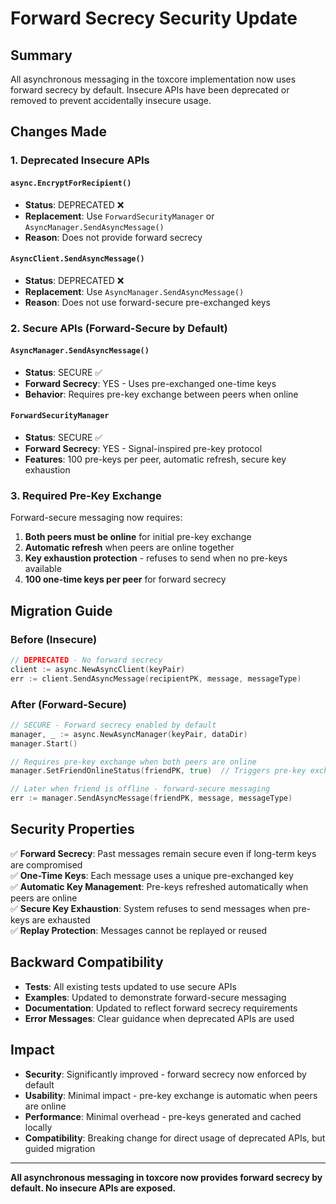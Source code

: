 # Forward Secrecy Security Update

## Summary

All asynchronous messaging in the toxcore implementation now uses forward secrecy by default. Insecure APIs have been deprecated or removed to prevent accidentally insecure usage.

## Changes Made

### 1. Deprecated Insecure APIs

#### `async.EncryptForRecipient()`
- **Status**: DEPRECATED ❌
- **Replacement**: Use `ForwardSecurityManager` or `AsyncManager.SendAsyncMessage()`
- **Reason**: Does not provide forward secrecy

#### `AsyncClient.SendAsyncMessage()`
- **Status**: DEPRECATED ❌ 
- **Replacement**: Use `AsyncManager.SendAsyncMessage()`
- **Reason**: Does not use forward-secure pre-exchanged keys

### 2. Secure APIs (Forward-Secure by Default)

#### `AsyncManager.SendAsyncMessage()`
- **Status**: SECURE ✅
- **Forward Secrecy**: YES - Uses pre-exchanged one-time keys
- **Behavior**: Requires pre-key exchange between peers when online

#### `ForwardSecurityManager`
- **Status**: SECURE ✅
- **Forward Secrecy**: YES - Signal-inspired pre-key protocol
- **Features**: 100 pre-keys per peer, automatic refresh, secure key exhaustion

### 3. Required Pre-Key Exchange

Forward-secure messaging now requires:

1. **Both peers must be online** for initial pre-key exchange
2. **Automatic refresh** when peers are online together  
3. **Key exhaustion protection** - refuses to send when no pre-keys available
4. **100 one-time keys per peer** for forward secrecy

## Migration Guide

### Before (Insecure)
```go
// DEPRECATED - No forward secrecy
client := async.NewAsyncClient(keyPair)
err := client.SendAsyncMessage(recipientPK, message, messageType)
```

### After (Forward-Secure)
```go
// SECURE - Forward secrecy enabled by default
manager, _ := async.NewAsyncManager(keyPair, dataDir)
manager.Start()

// Requires pre-key exchange when both peers are online
manager.SetFriendOnlineStatus(friendPK, true)  // Triggers pre-key exchange

// Later when friend is offline - forward-secure messaging
err := manager.SendAsyncMessage(friendPK, message, messageType)
```

## Security Properties

✅ **Forward Secrecy**: Past messages remain secure even if long-term keys are compromised  
✅ **One-Time Keys**: Each message uses a unique pre-exchanged key  
✅ **Automatic Key Management**: Pre-keys refreshed automatically when peers are online  
✅ **Secure Key Exhaustion**: System refuses to send messages when pre-keys are exhausted  
✅ **Replay Protection**: Messages cannot be replayed or reused  

## Backward Compatibility

- **Tests**: All existing tests updated to use secure APIs
- **Examples**: Updated to demonstrate forward-secure messaging  
- **Documentation**: Updated to reflect forward secrecy requirements
- **Error Messages**: Clear guidance when deprecated APIs are used

## Impact

- **Security**: Significantly improved - forward secrecy now enforced by default
- **Usability**: Minimal impact - pre-key exchange is automatic when peers are online
- **Performance**: Minimal overhead - pre-keys generated and cached locally
- **Compatibility**: Breaking change for direct usage of deprecated APIs, but guided migration

---

**All asynchronous messaging in toxcore now provides forward secrecy by default. No insecure APIs are exposed.**
